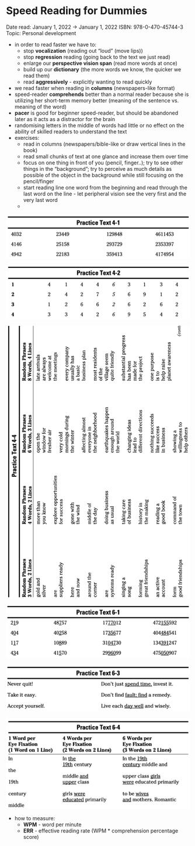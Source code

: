 # Speed Reading for Dummies

Date read: January 1, 2022 → January 1, 2022
ISBN: 978-0-470-45744-3
Topic: Personal development

- in order to read faster we have to:
    - stop **vocalization** (reading out “loud” (move lips))
    - stop **regression** reading (going back to the text we just read)
    - enlarge our **perspective vision span** (read more words at once)
    - build up our **dictionary** (the more words we know, the quicker we read them)
    - read **aggressively** - explicitly wanting to read quickly
- we read faster when reading in **columns** (newspapers-like format)
- speed-reader **comprehends** better than a normal reader because she is utilizing her short-term memory better (meaning of the sentence vs. meaning of the word)
- **pacer** is good for beginner speed-reader, but should be abandoned later as it acts as a distractor for the brain
- randomising letters in the middle of words had little or no effect on the ability of skilled readers to understand the text
- exercises:
    - read in columns (newspapers/bible-like or draw vertical lines in the book)
    - read small chunks of text at one glance and increase them over time
    - focus on one thing in front of you (pencil, finger..); try to see other things in the “background”; try to perceive as much details as possible of the object in the background while still focusing on the pencil/finger
    - start reading line one word from the beginning and read through the last word on the line - let peripheral vision see the very first and the very last word
    - 

![Untitled](assets/Speed%20Reading%20for%20Dummies%2013f571c98cb04c7e9500fc70484aa98b/Untitled.png)

![Untitled](assets/Speed%20Reading%20for%20Dummies%2013f571c98cb04c7e9500fc70484aa98b/Untitled%201.png)

![Untitled](assets/Speed%20Reading%20for%20Dummies%2013f571c98cb04c7e9500fc70484aa98b/Untitled%202.png)

![Untitled](assets/Speed%20Reading%20for%20Dummies%2013f571c98cb04c7e9500fc70484aa98b/Untitled%203.png)

![Untitled](assets/Speed%20Reading%20for%20Dummies%2013f571c98cb04c7e9500fc70484aa98b/Untitled%204.png)

![Untitled](assets/Speed%20Reading%20for%20Dummies%2013f571c98cb04c7e9500fc70484aa98b/Untitled%205.png)

- how to measure:
    - **WPM** - word per minute
    - **ERR** - effective reading rate (WPM * comprehension percentage score)